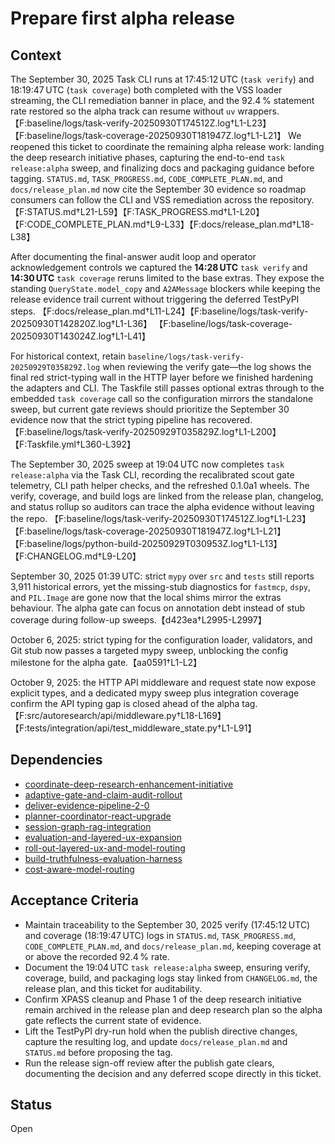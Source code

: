 # Prepare first alpha release

## Context
The September 30, 2025 Task CLI runs at 17:45:12 UTC (`task verify`) and
18:19:47 UTC (`task coverage`) both completed with the VSS loader streaming, the
CLI remediation banner in place, and the 92.4 % statement rate restored so the
alpha track can resume without `uv` wrappers.
【F:baseline/logs/task-verify-20250930T174512Z.log†L1-L23】【F:baseline/logs/task-coverage-20250930T181947Z.log†L1-L21】
We reopened this ticket to coordinate the remaining alpha release work: landing
the deep research initiative phases, capturing the end-to-end `task
release:alpha` sweep, and finalizing docs and packaging guidance before tagging.
`STATUS.md`, `TASK_PROGRESS.md`, `CODE_COMPLETE_PLAN.md`, and
`docs/release_plan.md` now cite the September 30 evidence so roadmap consumers
can follow the CLI and VSS remediation across the repository.
【F:STATUS.md†L21-L59】【F:TASK_PROGRESS.md†L1-L20】【F:CODE_COMPLETE_PLAN.md†L9-L33】【F:docs/release_plan.md†L18-L38】

After documenting the final-answer audit loop and operator acknowledgement
controls we captured the **14:28 UTC** `task verify` and **14:30 UTC**
`task coverage` reruns limited to the base extras. They expose the standing
`QueryState.model_copy` and `A2AMessage` blockers while keeping the release
evidence trail current without triggering the deferred TestPyPI steps.
【F:docs/release_plan.md†L11-L24】【F:baseline/logs/task-verify-20250930T142820Z.log†L1-L36】
【F:baseline/logs/task-coverage-20250930T143024Z.log†L1-L41】

For historical context, retain
`baseline/logs/task-verify-20250929T035829Z.log` when reviewing the verify
gate—the log shows the final red strict-typing wall in the HTTP layer before we
finished hardening the adapters and CLI. The Taskfile still passes optional
extras through to the embedded `task coverage` call so the configuration mirrors
the standalone sweep, but current gate reviews should prioritize the September
30 evidence now that the strict typing pipeline has recovered.
【F:baseline/logs/task-verify-20250929T035829Z.log†L1-L200】【F:Taskfile.yml†L360-L392】

The September 30, 2025 sweep at 19:04 UTC now completes `task release:alpha`
via the Task CLI, recording the recalibrated scout gate telemetry, CLI path
helper checks, and the refreshed 0.1.0a1 wheels. The verify, coverage, and
build logs are linked from the release plan, changelog, and status rollup so
auditors can trace the alpha evidence without leaving the repo.
【F:baseline/logs/task-verify-20250930T174512Z.log†L1-L23】【F:baseline/logs/task-coverage-20250930T181947Z.log†L1-L21】
【F:baseline/logs/python-build-20250929T030953Z.log†L1-L13】【F:CHANGELOG.md†L9-L20】

September 30, 2025 01:39 UTC: strict `mypy` over `src` and `tests` still
reports 3,911 historical errors, yet the missing-stub diagnostics for
`fastmcp`, `dspy`, and `PIL.Image` are gone now that the local shims mirror the
extras behaviour. The alpha gate can focus on annotation debt instead of stub
coverage during follow-up sweeps.【d423ea†L2995-L2997】

October 6, 2025: strict typing for the configuration loader, validators, and
Git stub now passes a targeted mypy sweep, unblocking the config milestone for
the alpha gate.【aa0591†L1-L2】

October 9, 2025: the HTTP API middleware and request state now expose explicit
types, and a dedicated mypy sweep plus integration coverage confirm the API
typing gap is closed ahead of the alpha tag.【F:src/autoresearch/api/middleware.py†L18-L169】【F:tests/integration/api/test_middleware_state.py†L1-L91】

## Dependencies
- [coordinate-deep-research-enhancement-initiative](coordinate-deep-research-enhancement-initiative.md)
- [adaptive-gate-and-claim-audit-rollout](adaptive-gate-and-claim-audit-rollout.md)
- [deliver-evidence-pipeline-2-0](deliver-evidence-pipeline-2-0.md)
- [planner-coordinator-react-upgrade](planner-coordinator-react-upgrade.md)
- [session-graph-rag-integration](session-graph-rag-integration.md)
- [evaluation-and-layered-ux-expansion](evaluation-and-layered-ux-expansion.md)
- [roll-out-layered-ux-and-model-routing](roll-out-layered-ux-and-model-routing.md)
- [build-truthfulness-evaluation-harness](build-truthfulness-evaluation-harness.md)
- [cost-aware-model-routing](cost-aware-model-routing.md)

## Acceptance Criteria
- Maintain traceability to the September 30, 2025 verify (17:45:12 UTC) and
  coverage (18:19:47 UTC) logs in `STATUS.md`, `TASK_PROGRESS.md`,
  `CODE_COMPLETE_PLAN.md`, and `docs/release_plan.md`, keeping coverage at or
  above the recorded 92.4 % rate.
- Document the 19:04 UTC `task release:alpha` sweep, ensuring verify, coverage,
  build, and packaging logs stay linked from `CHANGELOG.md`, the release plan,
  and this ticket for auditability.
- Confirm XPASS cleanup and Phase 1 of the deep research initiative remain
  archived in the release plan and deep research plan so the alpha gate reflects
  the current state of evidence.
- Lift the TestPyPI dry-run hold when the publish directive changes, capture the
  resulting log, and update `docs/release_plan.md` and `STATUS.md` before
  proposing the tag.
- Run the release sign-off review after the publish gate clears, documenting the
  decision and any deferred scope directly in this ticket.

## Status
Open
